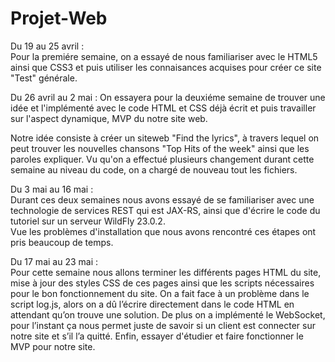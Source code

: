 # Projet-Web
Du 19 au 25 avril :   
Pour la premiére semaine, on a essayé de nous familiariser avec le HTML5 ainsi que CSS3 et puis utiliser les connaisances acquises pour créer ce site "Test" générale.

Du 26 avril au 2 mai : 
On essayera pour la deuxiéme semaine de trouver une idée et l'implémenté avec le code HTML et CSS déjà écrit et puis travailler sur l'aspect dynamique, MVP du notre site web.   

Notre idée consiste à créer un siteweb "Find the lyrics", à travers lequel on peut trouver les nouvelles chansons "Top Hits of the week" ainsi que les paroles expliquer. 
Vu qu'on a effectué plusieurs changement durant cette semaine au niveau du code, on a chargé de nouveau tout les fichiers.   

Du 3 mai au 16 mai :  
Durant ces deux semaines nous avons essayé de se familiariser avec une technologie de services REST qui est JAX-RS, ainsi que d'écrire le code du tutoriel sur un serveur WildFly 23.0.2.  
Vue les problèmes d'installation que nous avons rencontré ces étapes ont pris beaucoup de temps. 

Du 17 mai au 23 mai :  
Pour cette semaine nous allons terminer les différents pages HTML du site, mise à jour des styles CSS de ces pages ainsi que les scripts nécessaires pour le bon fonctionnement du site.
On a fait face à un problème dans le script log.js, alors on a dû l’écrire directement dans le code HTML en attendant qu’on trouve une solution.
De plus on a implémenté le WebSocket, pour l’instant ça nous permet juste de savoir si un client est connecter sur notre site et s’il l’a quitté. 
Enfin, essayer d'étudier et faire fonctionner le MVP pour notre site. 

